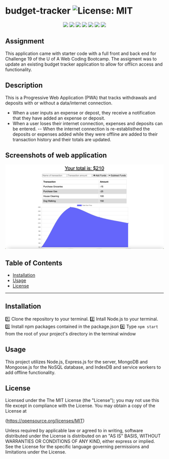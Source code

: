# budget-tracker ![License: MIT](https://img.shields.io/badge/License-MIT-yellow.svg)

  <p align="center">
    <img src="https://img.shields.io/badge/Javascript-yellow" />
    <img src="https://img.shields.io/badge/-Node.js-green" />
    <img src="https://img.shields.io/badge/-MongoDB-orange" />
    <img src="https://img.shields.io/badge/-Mongoose-purple" />
    <img src="https://img.shields.io/badge/Express-brightgreen" />
    <img src="https://img.shields.io/badge/-IndexDB-grey" />
    <img src="https://img.shields.io/badge/-service+workers-blue" />
  </p>

## Assignment
  This application came with starter code with a full front and back end for Challenge 19 of the U of A Web Coding Bootcamp. The assigment was to update an existing budget tracker application to allow for offlicn access and functionality.
  
## Description
  This is a Progressive Web Application (PWA) that tracks withdrawals and deposits with or without a data/internet connection. 
  - When a user inputs an expense or depost, they receive a notification that they have added an expense or deposit. 
  - When a user loses their internet connection, expenses and deposits can be entered.
  -- When the internet connection is re-establisthed the deposits or expenses added while they were offline are added to their transaction history and their totals are updated. 

## Screenshots of web application 

![Screenshot of Budget Tracker](./public/images/budget-tracker-screenshot.png)

## Table of Contents

* [Installation](#installation)
* [Usage](#usage)
* [License](#license)

* * *

## Installation
  :one: Clone the repository to your terminal. 
  :two: Intall Node.js to your terminal. 
  :three: Install npm packages contained in the package.json
  :four: Type `npm start` from the root of your project's directory in the terminal window

## Usage
   This project utilizes Node.js, Express.js for the server, MongoDB and Mongoose.js for the NoSQL database, and IndexDB and service workers to add offline functionality.
 
## License  
  
Licensed under the The MIT License (the "License");
you may not use this file except in compliance with the License.
You may obtain a copy of the License at

(https://opensource.org/licenses/MIT)

Unless required by applicable law or agreed to in writing, software
distributed under the License is distributed on an "AS IS" BASIS,
WITHOUT WARRANTIES OR CONDITIONS OF ANY KIND, either express or implied.
See the License for the specific language governing permissions and
limitations under the License.

    
